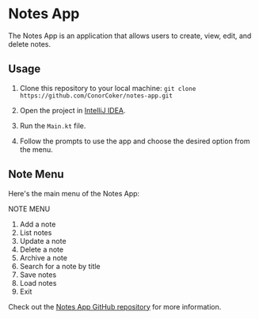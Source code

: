 # Notes App

The Notes App is an application that allows users to create, view, edit, and delete notes.

## Usage

1. Clone this repository to your local machine: `git clone https://github.com/ConorCoker/notes-app.git`

2. Open the project in [IntelliJ IDEA](https://www.jetbrains.com/idea/).

3. Run the `Main.kt` file.

4. Follow the prompts to use the app and choose the desired option from the menu.

## Note Menu

Here's the main menu of the Notes App:

NOTE MENU
1) Add a note
2) List notes                  
3) Update a note
4) Delete a note
5) Archive a note
6) Search for a note by title   
20) Save notes
21) Load notes
0) Exit

Check out the [Notes App GitHub repository](https://github.com/ConorCoker/notes-app) for more information.
